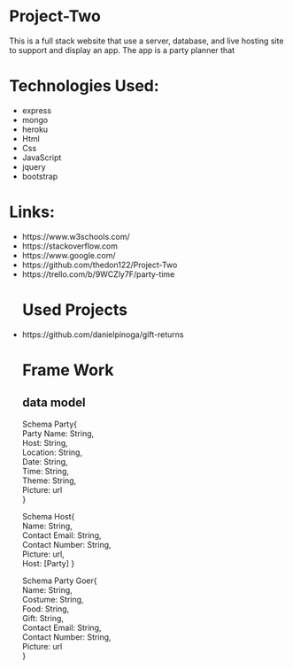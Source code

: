 # Project-Two
This is a full stack website that use a server, database, and live hosting site to support and display an app. The app is a party planner that 
<h1>Technologies Used:</h1>
<ul><li>express</li><li>mongo</li><li>heroku</li><li>Html</li> <li>Css</li> <li>JavaScript</li> <li>jquery</li> <li>bootstrap</li></ul> 
<h1>Links:</h1>
<ul>
<li>https://www.w3schools.com/</li> 
<li>https://stackoverflow.com</li> 
<li>https://www.google.com/</li>
<li>https://github.com/thedon122/Project-Two</li>
<li>https://trello.com/b/9WCZly7F/party-time</li>
<h1>Used Projects</h1>
<li>https://github.com/danielpinoga/gift-returns</li>
<h1>Frame Work</h1>

<h2> data model</h2>
Schema Party{ <br>
    Party Name: String, <br>
    Host: String, <br>
    Location: String, <br>
    Date: String, <br>
    Time: String, <br>
    Theme: String, <br>
    Picture: url <br>
}

Schema Host{ <br>
    Name: String, <br>
    Contact Email: String, <br>
    Contact Number: String, <br>
    Picture: url, <br>
    Host: [Party]
}

Schema Party Goer{ <br>
    Name: String, <br>
    Costume: String, <br>
    Food: String, <br>
    Gift: String, <br>
    Contact Email: String, <br>
    Contact Number: String, <br>
    Picture: url <br>
} <br>